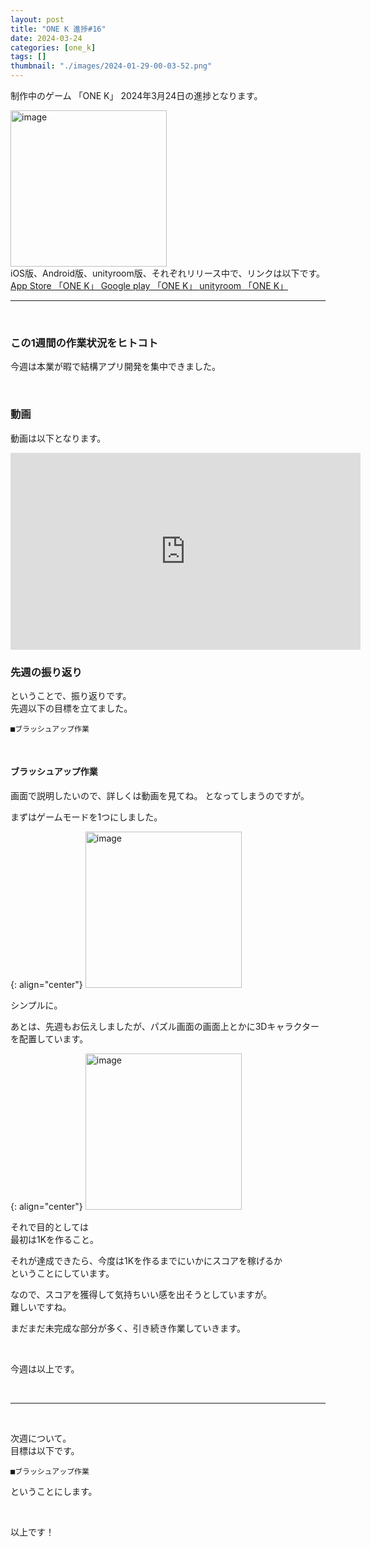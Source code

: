 ```yaml
---
layout: post
title: "ONE K 進捗#16"
date: 2024-03-24
categories: [one_k]
tags: []
thumbnail: "./images/2024-01-29-00-03-52.png"
---
```


制作中のゲーム
「ONE K」
2024年3月24日の進捗となります。  
  
<img src="{{ './images/2024-01-29-00-03-52.png' }}" alt="image" width="250" class="center-image"/>
  
<br>
iOS版、Android版、unityroom版、それぞれリリース中で、リンクは以下です。

<a class="post-link" href="https://apps.apple.com/jp/app/one-k/id6475221501">
App Store 「ONE K」
</a>

<a class="post-link" href="https://play.google.com/store/apps/details?id=com.Combo.puzzle">
Google play 「ONE K」
</a>

<a class="post-link" href="https://unityroom.com/games/combo_onek">
unityroom 「ONE K」
</a>

<br>

<hr>

<br>

### この1週間の作業状況をヒトコト
今週は本業が暇で結構アプリ開発を集中できました。  

  
<br>

### 動画
動画は以下となります。  

<iframe width="560" height="315" src="https://www.youtube.com/embed/lpPXwyNB5QM" frameborder="0" allowfullscreen></iframe>  

<br>

### 先週の振り返り
ということで、振り返りです。  
先週以下の目標を立てました。  　
```
■ブラッシュアップ作業
```
<br>
  
#### ブラッシュアップ作業
画面で説明したいので、詳しくは動画を見てね。
となってしまうのですが。  

まずはゲームモードを1つにしました。  

{: align="center"}
<img src="{{ './images/2024-03-24-11-22-35.png' }}" alt="image" width="250"/>
  
シンプルに。  
  

あとは、先週もお伝えしましたが、パズル画面の画面上とかに3Dキャラクターを配置しています。  
  
{: align="center"}
<img src="{{ './images/2024-03-24-11-19-44.png' }}" alt="image" width="250"/>
  
  

それで目的としては  
最初は1Kを作ること。  
  
それが達成できたら、今度は1Kを作るまでにいかにスコアを稼げるか  
ということにしています。  
  
なので、スコアを獲得して気持ちいい感を出そうとしていますが。  
難しいですね。  
  
まだまだ未完成な部分が多く、引き続き作業していきます。  
  

<br>

  
今週は以上です。  
  
<br>

<hr>

<br>

次週について。  
目標は以下です。  
```
■ブラッシュアップ作業
```
ということにします。  
  
<br>

以上です！  
  
